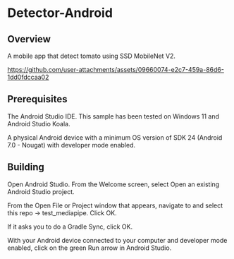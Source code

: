 # Detector-Android
## Overview
A mobile app that detect tomato using SSD MobileNet V2.


https://github.com/user-attachments/assets/09660074-e2c7-459a-86d6-1dd0fdccaa02


## Prerequisites
The Android Studio IDE. This sample has been tested on Windows 11 and Android Studio Koala.

A physical Android device with a minimum OS version of SDK 24 (Android 7.0 - Nougat) with developer mode enabled.

## Building
Open Android Studio. From the Welcome screen, select Open an existing Android Studio project.

From the Open File or Project window that appears, navigate to and select this repo -> test_mediapipe. Click OK.

If it asks you to do a Gradle Sync, click OK.

With your Android device connected to your computer and developer mode enabled, click on the green Run arrow in Android Studio.
